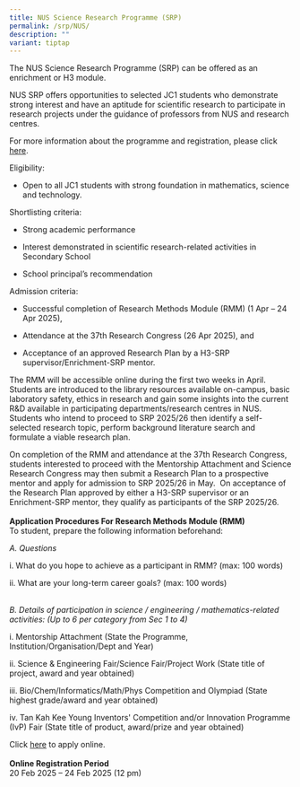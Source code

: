 ```yaml
---
title: NUS Science Research Programme (SRP)
permalink: /srp/NUS/
description: ""
variant: tiptap
---
```

<p>The NUS Science Research Programme (SRP) can be offered as an enrichment
or H3 module.</p>
<p>NUS SRP offers opportunities to selected JC1 students who demonstrate
strong interest and have an aptitude for scientific research to participate
in research projects under the guidance of professors from NUS and research
centres.</p>
<p>For more information about the programme and registration, please click
<a href="/files/INFORMATION_SHEET_SRP2025__for_students_.pdf" rel="noopener nofollow" target="_blank">here</a>.</p>
<p>Eligibility:</p>
<ul data-tight="true" class="tight">
<li>
<p>Open to all JC1 students with strong foundation in mathematics, science
and technology.</p>
</li>
</ul>
<p>Shortlisting criteria:</p>
<ul data-tight="true" class="tight">
<li>
<p>Strong academic performance</p>
</li>
<li>
<p>Interest demonstrated in scientific research-related activities in Secondary
School</p>
</li>
<li>
<p>School principal’s recommendation</p>
</li>
</ul>
<p>Admission criteria:</p>
<ul data-tight="true" class="tight">
<li>
<p>Successful completion of Research Methods Module (RMM) (1 Apr – 24 Apr
2025),</p>
</li>
<li>
<p>Attendance at the 37th Research Congress (26 Apr 2025), and</p>
</li>
<li>
<p>Acceptance of an approved Research Plan by a&nbsp;H3-SRP supervisor/Enrichment-SRP
mentor.</p>
</li>
</ul>
<p>The RMM will be accessible online during the first two weeks in April.&nbsp;
Students are introduced to the library resources available on-campus, basic
laboratory safety, ethics in research and gain some insights into the current
R&amp;D available in participating departments/research centres in NUS.&nbsp;
Students who intend to proceed to SRP 2025/26 then identify a self-selected
research topic, perform background literature search and formulate a viable
research plan.</p>
<p>On completion of the RMM and attendance at the 37th Research Congress,
students interested to proceed with the Mentorship Attachment and Science
Research Congress may then submit a Research Plan to a prospective mentor
and apply for admission to SRP 2025/26 in May.&nbsp; On acceptance of the
Research Plan approved by either a H3-SRP supervisor or an Enrichment-SRP
mentor, they qualify as participants of the SRP 2025/26.
<br>
<br><strong>Application Procedures For Research Methods Module (RMM)</strong> 
<br>To student, prepare the following information beforehand:</p>
<p><em>A. Questions</em>
</p>
<p>i. What do you hope to achieve as a participant in RMM? (max: 100 words)</p>
<p>ii. What are your long-term career goals? (max: 100 words)</p>
<p>
<br><em>B. Details of participation in science / engineering / mathematics-related activities: (Up to 6 per category from Sec 1 to 4)</em>
</p>
<p>i. Mentorship Attachment (State the Programme, Institution/Organisation/Dept
and Year)</p>
<p>ii. Science &amp; Engineering Fair/Science Fair/Project Work (State title
of project, award and year obtained)</p>
<p>iii. Bio/Chem/Informatics/Math/Phys Competition and Olympiad (State highest
grade/award and year obtained)</p>
<p>iv. Tan Kah Kee Young Inventors' Competition and/or Innovation Programme
(IvP) Fair (State title of product, award/prize and year obtained)</p>
<p>Click <a href="https://form.gov.sg/65a60bfc399a250012c9eccb" rel="noopener noreferrer nofollow" target="_blank">here</a> to
apply online.
<br>
<br><strong>Online Registration Period</strong> 
<br>20 Feb 2025 – 24 Feb 2025 (12 pm)</p>